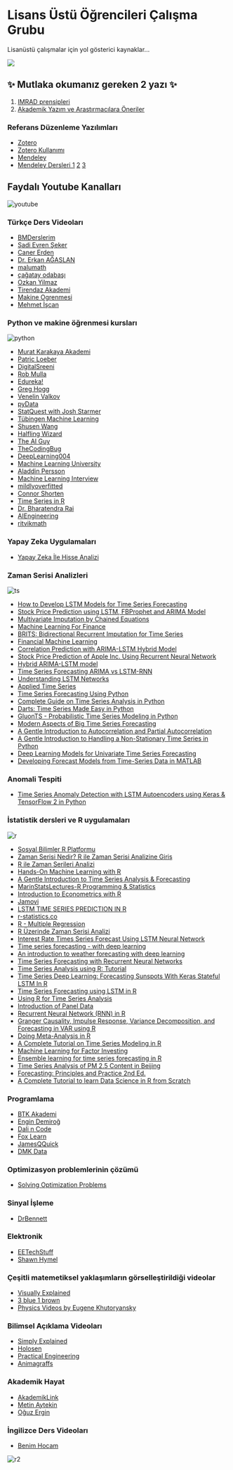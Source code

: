 # Lisans Üstü Öğrencileri Çalışma Grubu
Lisanüstü çalışmalar için yol gösterici kaynaklar...

![](her_is_zor_baslar.png)

## ✨ Mutlaka okumanız gereken 2 yazı ✨
1. [IMRAD prensipleri]
2. [Akademik Yazım ve Arastırmacılara Öneriler]

### Referans Düzenleme Yazılımları
- [Zotero]
- [Zotero Kullanımı]
- [Mendeley](https://www.mendeley.com/)
- [Mendeley Dersleri 1](https://www.youtube.com/watch?v=mWI2AQmnGlY&ab_channel=SelmanAlmis) [2](https://www.youtube.com/watch?v=5Bkqgigr_Tc&ab_channel=Abdurrahman%C3%87am) [3](https://www.youtube.com/watch?v=Yz_J3Z4sqQE&ab_channel=Dr.Cengiz%C3%96LMEZ)




## Faydalı Youtube Kanalları
![youtube](youtube.png)

### Türkçe Ders Videoları
- [BMDerslerim]
- [Şadi Evren Şeker]
- [Caner Erden]
- [Dr. Erkan AĞASLAN]
- [malumath]
- [çağatay odabaşı]
- [Ozkan Yilmaz]
- [Tirendaz Akademi]
- [Makine Ogrenmesi]
- [Mehmet İşcan]

### Python ve makine öğrenmesi kursları
![python](python_logo.png)
- [Murat Karakaya Akademi]
- [Patric Loeber]
- [DigitalSreeni]
- [Rob Mulla]    
- [Edureka!]
- [Greg Hogg]
- [Venelin Valkov]
- [pyData]
- [StatQuest with Josh Starmer]
- [Tübingen Machine Learning]
- [Shusen Wang]
- [Halfling Wizard]
- [The AI Guy]
- [TheCodingBug]
- [DeepLearning004]
- [Machine Learning University]
- [Aladdin Persson]
- [Machine Learning Interview]
- [mildlyoverfitted]
- [Connor Shorten]
- [Time Series in R]
- [Dr. Bharatendra Rai]
- [AIEngineering]
- [ritvikmath]

### Yapay Zeka Uygulamaları
- [Yapay Zeka İle Hisse Analizi]

### Zaman Serisi Analizleri
![ts](ts.png)
- [How to Develop LSTM Models for Time Series Forecasting]
- [Stock Price Prediction using LSTM, FBProphet and ARIMA Model]
- [Multivariate Imputation by Chained Equations]
- [Machine Learning For Finance]
- [BRITS: Bidirectional Recurrent Imputation for Time Series]
- [Financial Machine Learning]
- [Correlation Prediction with ARIMA-LSTM Hybrid Model]
- [Stock Price Prediction of Apple Inc. Using Recurrent Neural Network]
- [Hybrid ARIMA-LSTM model]
- [Time Series Forecasting ARIMA vs LSTM-RNN]
- [Understanding LSTM Networks]
- [Applied Time Series]
- [Time Series Forecasting Using Python]
- [Complete Guide on Time Series Analysis in Python]
- [Darts: Time Series Made Easy in Python]
- [GluonTS - Probabilistic Time Series Modeling in Python]
- [Modern Aspects of Big Time Series Forecasting]
- [A Gentle Introduction to Autocorrelation and Partial Autocorrelation]
- [A Gentle Introduction to Handling a Non-Stationary Time Series in Python]
- [Deep Learning Models for Univariate Time Series Forecasting]
- [Developing Forecast Models from Time-Series Data in MATLAB]

### Anomali Tespiti
- [Time Series Anomaly Detection with LSTM Autoencoders using Keras & TensorFlow 2 in Python]

### İstatistik dersleri ve R uygulamaları
![r](r.png)
- [Sosyal Bilimler R Platformu]
- [Zaman Serisi Nedir? R ile Zaman Serisi Analizine Giriş]
- [R ile Zaman Serileri Analizi]
- [Hands-On Machine Learning with R]
- [A Gentle Introduction to Time Series Analysis & Forecasting]
- [MarinStatsLectures-R Programming & Statistics]
- [Introduction to Econometrics with R]
- [Jamovi]
- [LSTM TIME SERIES PREDICTION IN R]
- [r-statistics.co]
- [R - Multiple Regression]
- [R Üzerinde Zaman Serisi Analizi]
- [Interest Rate Times Series Forecast Using LSTM Neural Network]
- [Time series forecasting - with deep learning]
- [An introduction to weather forecasting with deep learning]
- [Time Series Forecasting with Recurrent Neural Networks]
- [Time Series Analysis using R: Tutorial]
- [Time Series Deep Learning: Forecasting Sunspots With Keras Stateful LSTM In R]
- [Time Series Forecasting using LSTM in R]
- [Using R for Time Series Analysis]
- [Introduction of Panel Data]
- [Recurrent Neural Network (RNN) in R]
- [Granger Causality, Impulse Response, Variance Decomposition, and Forecasting in VAR using R]
- [Doing Meta-Analysis in R]
- [A Complete Tutorial on Time Series Modeling in R]
- [Machine Learning for Factor Investing]
- [Ensemble learning for time series forecasting in R]
- [Time Series Analysis of PM 2.5 Content in Beijing]
- [Forecasting: Principles and Practice 2nd Ed.]
- [A Complete Tutorial to learn Data Science in R from Scratch]

### Programlama
- [BTK Akademi]
- [Engin Demiroğ]
- [Dali n Code]
- [Fox Learn]
- [JamesQQuick]
- [DMK Data]


### Optimizasyon problemlerinin çözümü
- [Solving Optimization Problems]

### Sinyal İşleme
- [DrBennett]

### Elektronik
- [EETechStuff]
- [Shawn Hymel]

### Çeşitli matemetiksel yaklaşımların görselleştirildiği videolar 
- [Visually Explained]
- [3 blue 1 brown]
- [Physics Videos by Eugene Khutoryansky]

### Bilimsel Açıklama Videoları
- [Simply Explained]
- [Holosen]
- [Practical Engineering]
- [Animagraffs]

### Akademik Hayat
- [AkademikLink]
- [Metin Aytekin]
- [Oğuz Ergin]

### İngilizce Ders Videoları
- [Benim Hocam]

![r2](prop_vs_thesis.png)




[Rob Mulla]: <https://www.youtube.com/@robmulla>
[Visually Explained]: <https://www.youtube.com/c/BachirElKhadir/videos>
[Edureka!]:<https://www.youtube.com/@edurekaIN>
[Patric Loeber]:<https://www.youtube.com/@patloeber >
[DigitalSreeni]:<https://www.youtube.com/@DigitalSreeni>
[Greg Hogg]:<https://www.youtube.com/@GregHogg>
[BMDerslerim]: <https://www.youtube.com/bmderslerim>
[Caner Erden]: <https://www.youtube.com/@CanerErden>
[Venelin Valkov]:<https://www.youtube.com/@venelin_valkov>
[pyData]:<https://www.youtube.com/@PyDataTV>
[StatQuest with Josh Starmer]:<https://www.youtube.com/@statquest>
[EETechStuff]:<https://www.youtube.com/@EETechStuff>
[Engin Demiroğ]:<https://www.youtube.com/@engindemirog2946>
[Dali n Code]:<https://www.youtube.com/@kesali>
[Shawn Hymel]:<https://www.youtube.com/@ShawnHymel>
[Fox Learn]:<https://www.youtube.com/@foxlearn>
[Dr. Erkan AĞASLAN]:<https://www.youtube.com/@DrErkanAGASLAN>
[Metin Aytekin]: <https://www.youtube.com/@metinaytekin>
[Simply Explained]:<https://www.youtube.com/@simplyexplained>
[JamesQQuick]:<https://www.youtube.com/@JamesQQuick>
[Tübingen Machine Learning]:<https://www.youtube.com/@TubingenML>
[Shusen Wang]: <https://www.youtube.com/@ShusenWangEng>
[Halfling Wizard]: <https://www.youtube.com/@HalflingWizard>
[DrBennett]: <https://www.youtube.com/@TheCuzincuz/videos>
[DMK Data]: <https://www.youtube.com/@dmkdata/videos>
[Holosen]: <https://www.youtube.com/@Holosen>
[malumath]: <https://www.youtube.com/@malumath/videos>
[The AI Guy]:<https://www.youtube.com/@TheAIGuy>
[TheCodingBug]: <https://www.youtube.com/@TheCodingBug>
[DeepLearning004]: <https://www.youtube.com/@DeepLearning004>
[Machine Learning University]: <https://www.youtube.com/@machinelearninguniversity1942/videos>
[Practical Engineering]: <https://www.youtube.com/@PracticalEngineeringChannel>
[çağatay odabaşı]: <https://www.youtube.com/@cagatayodabasi>
[Aladdin Persson]: <https://www.youtube.com/@AladdinPersson>
[Benim Hocam]: <https://www.youtube.com/watch?v=co6aMiWFR6k&list=PLHZykYpdC0G6ex1LLbeAMXd2EQwIurPqf&ab_channel=BenimHocam>
[Yapay Zeka İle Hisse Analizi]: <https://www.youtube.com/@yapayzekahisse/videos>
[Animagraffs]: <https://www.youtube.com/@animagraffs>
[Machine Learning Interview]: <https://www.youtube.com/@machinelearninginterview4023>
[mildlyoverfitted]: <https://www.youtube.com/@mildlyoverfitted>
[Connor Shorten]: <https://www.youtube.com/@connorshorten6311>
[Oğuz Ergin]: <https://www.youtube.com/@oguz_ergin>
[MarinStatsLectures-R Programming & Statistics]: <https://www.youtube.com/@marinstatlectures>
[How to Develop LSTM Models for Time Series Forecasting]: <https://machinelearningmastery.com/how-to-develop-lstm-models-for-time-series-forecasting/#:~:text=Multi%2DStep%20Output.-,Univariate%20LSTM%20Models,next%20value%20in%20the%20sequence.>
[Stock Price Prediction using LSTM, FBProphet and ARIMA Model]: <https://github.com/AjayKumar1994/Stock-Price-Prediction-LSTM-FBProphet-ARIMA>
[Multivariate Imputation by Chained Equations]: <https://github.com/amices/mice>
[Machine Learning For Finance]: <https://github.com/anthonyng2/Machine-Learning-For-Finance>
[BRITS: Bidirectional Recurrent Imputation for Time Series]: <https://github.com/caow13/BRITS>
[Financial Machine Learning]: <https://github.com/firmai/financial-machine-learning>
[Correlation Prediction with ARIMA-LSTM Hybrid Model]: <https://github.com/imhgchoi/ARIMA-LSTM-hybrid-corrcoef-predict>
[Stock Price Prediction of Apple Inc. Using Recurrent Neural Network]: <https://github.com/NourozR/Stock-Price-Prediction-LSTM>
[Hybrid ARIMA-LSTM model]: <https://github.com/cnaimo/hybrid-ARIMA-LSTM-model>
[Introduction to Econometrics with R]: <https://www.econometrics-with-r.org/>
[Jamovi]: <https://datalab.cc/jamovi/>
[LSTM TIME SERIES PREDICTION IN R]: <http://datasideoflife.com/?p=1171>
[r-statistics.co]: <http://r-statistics.co/>
[R - Multiple Regression]: <https://www.tutorialspoint.com/r/r_multiple_regression.htm>
[R Üzerinde Zaman Serisi Analizi]: <https://ravenfo.com/2018/12/24/r-uzerinde-zaman-serisi-analizi-bolum-1-zaman-serisi-regresyonu/>
[Interest Rate Times Series Forecast Using LSTM Neural Network]: <https://rpubs.com/jwcb1025/int_rate_lstm>
[Time series forecasting - with deep learning]: <https://rpubs.com/zkajdan/279967>
[An introduction to weather forecasting with deep learning]: <https://blogs.rstudio.com/ai/posts/2020-09-01-weather-prediction/>
[Time Series Forecasting with Recurrent Neural Networks]: <https://blogs.rstudio.com/ai/posts/2017-12-20-time-series-forecasting-with-recurrent-neural-networks/>
[Sosyal Bilimler R Platformu]: <https://bookdown.org/burak2358/SARP-TR/>
[Time Series Analysis using R: Tutorial]: <https://www.datacamp.com/tutorial/time-series-r>
[Time Series Deep Learning: Forecasting Sunspots With Keras Stateful LSTM In R]: <https://www.r-bloggers.com/2018/04/time-series-deep-learning-forecasting-sunspots-with-keras-stateful-lstm-in-r/>
[Time Series Forecasting using LSTM in R]: <http://rwanjohi.rbind.io/2018/04/05/time-series-forecasting-using-lstm-in-r/>
[Time Series in R]: <https://www.youtube.com/watch?v=QHsmAM6nktY&list=PLCj1LhGni3hOA2q0sfDNKBH9WIlLxXkbn&ab_channel=librarianwomack>
[Time Series Forecasting ARIMA vs LSTM-RNN]: <https://github.com/Divyatmika28/Time-Series-Forecasting---ARIMA-v-s-LSTM-RNN>
[Understanding LSTM Networks]: <https://colah.github.io/posts/2015-08-Understanding-LSTMs/>
[Using R for Time Series Analysis]: <https://a-little-book-of-r-for-time-series.readthedocs.io/en/latest/src/timeseries.html>
[Applied Time Series]: <https://www.youtube.com/watch?v=RJzmHkGWCxs&list=PLEuzmtv9IuT_vg5oE0lQyZR-wgbVeGztt&ab_channel=JustinEloriaga>
[Zaman Serisi Nedir? R ile Zaman Serisi Analizine Giriş]: <https://productphilosophy.com/zaman-serisi-analizi/>
[A Gentle Introduction to Time Series Analysis & Forecasting]: <https://wandb.ai/iamleonie/A-Gentle-Introduction-to-Time-Series-Analysis-Forecasting/reports/A-Gentle-Introduction-to-Time-Series-Analysis-Forecasting--VmlldzoyNjkxOTMz>
[Time Series Forecasting Using Python]: <https://www.analyticsvidhya.com/blog/2022/06/time-series-forecasting-using-python/>
[Complete Guide on Time Series Analysis in Python]: <https://www.kaggle.com/code/prashant111/complete-guide-on-time-series-analysis-in-python>
[Darts: Time Series Made Easy in Python]: <https://unit8.com/resources/darts-time-series-made-easy-in-python/>
[GluonTS - Probabilistic Time Series Modeling in Python]: <https://ts.gluon.ai/stable/>
[Modern Aspects of Big Time Series Forecasting]: <https://lovvge.github.io/Forecasting-Tutorial-IJCAI-2021/>
[Dr. Bharatendra Rai]: <https://www.youtube.com/@bkrai>
[Solving Optimization Problems]: <https://www.youtube.com/channel/UCNmyH0k1SpFOCIKKncS87cg>
[AIEngineering]: <https://www.youtube.com/@AIEngineeringLife>
[Introduction of Panel Data]: <https://www.youtube.com/watch?v=abGKu3kR0xI&list=PLBVaRzQdsqEq1xIJRDVgMBBobEN5NG7bv&ab_channel=MikleshYadav>
[R ile Zaman Serileri Analizi]: <https://www.youtube.com/watch?v=4TqNAvL1EbM&ab_channel=RLadiesAnkara>
[Recurrent Neural Network (RNN) in R]: <https://www.youtube.com/watch?v=oueuvXd4O9I&ab_channel=LiquidBrainBioinformatics>
[Granger Causality, Impulse Response, Variance Decomposition, and Forecasting in VAR using R]: <https://www.youtube.com/watch?v=aX8IANxjucA&ab_channel=JustinEloriaga>
[Time Series Anomaly Detection with LSTM Autoencoders using Keras & TensorFlow 2 in Python]: <https://www.youtube.com/watch?v=H4J74KstHTE&ab_channel=VenelinValkov>
[ritvikmath]: <https://www.youtube.com/@ritvikmath>
[Doing Meta-Analysis in R]: <https://bookdown.org/MathiasHarrer/Doing_Meta_Analysis_in_R/discovering-R.html#data-prep-R>
[A Complete Tutorial on Time Series Modeling in R]: <https://www.analyticsvidhya.com/blog/2015/12/complete-tutorial-time-series-modeling/>
[A Complete Tutorial to learn Data Science in R from Scratch]: <https://www.analyticsvidhya.com/blog/2016/02/complete-tutorial-learn-data-science-scratch/>
[A Gentle Introduction to Autocorrelation and Partial Autocorrelation]: <https://machinelearningmastery.com/gentle-introduction-autocorrelation-partial-autocorrelation/>
[A Gentle Introduction to Handling a Non-Stationary Time Series in Python]: <https://www.analyticsvidhya.com/blog/2018/09/non-stationary-time-series-python/>
[Hands-On Machine Learning with R]: <https://bradleyboehmke.github.io/HOML/>
[Machine Learning for Factor Investing]: <http://www.mlfactor.com/index.html>
[Deep Learning Models for Univariate Time Series Forecasting]: <https://machinelearningmastery.com/how-to-develop-deep-learning-models-for-univariate-time-series-forecasting/>
[Developing Forecast Models from Time-Series Data in MATLAB]: <https://www.mathworks.com/videos/developing-forecast-models-from-time-series-data-in-matlab-part-1-93067.html>
[Ensemble learning for time series forecasting in R]: <https://petolau.github.io/Ensemble-of-trees-for-forecasting-time-series/>
[Time Series Analysis of PM 2.5 Content in Beijing]: <https://github.com/josephsdavid/ChinesePM/tree/f449edc75b1e3fe022ed54d6625598b3a9455592>
[Forecasting: Principles and Practice 2nd Ed.]: <https://otexts.com/fpp2/>
[AkademikLink]: <https://www.youtube.com/@akademiklink>
[3 blue 1 brown]: <https://www.youtube.com/@3blue1brown>
[Physics Videos by Eugene Khutoryansky]: <https://www.youtube.com/@EugeneKhutoryansky/featured>
[Murat Karakaya Akademi]: <https://www.youtube.com/@MuratKarakayaAkademi>
[Şadi Evren Şeker]: <https://www.youtube.com/@Sadievrenseker_BK>
[Ozkan Yilmaz]: <https://www.youtube.com/@OzkanYilmaz>
[Tirendaz Akademi]: <https://www.youtube.com/@TirendazAkademi>
[Makine Ogrenmesi]: <https://www.youtube.com/@MakineOgrenmesi>
[BTK Akademi]: <https://www.btkakademi.gov.tr/>
[Mehmet İşcan]: <https://www.youtube.com/@memo8301>
[IMRAD prensipleri]: <https://github.com/bmdersleri/LisansUstu/blob/main/Bilimsel%20Yay%C4%B1n%20Haz%C4%B1rlama%20Teknikleri-%20I%CC%87MRAD.pdf>
[Akademik Yazım ve Arastırmacılara Öneriler]: <https://github.com/bmdersleri/Zaman-Serileri/blob/main/akademikYazimveArastirmacilaraOneriler.pdf>
[Zotero]: <http://www.zotero.org>
[Zotero Kullanımı]: <https://www.youtube.com/watch?v=6fVN6FGcReE&list=PLty-xcfaLVH5UQGSDyW_TaeEKfViNvVS7&ab_channel=Celal%C3%96ney>
